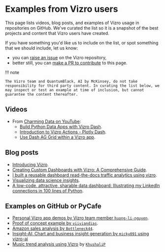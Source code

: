 # Examples from Vizro users

This page lists videos, blog posts, and examples of Vizro usage in repositories on GitHub. We've curated the list so it is a snapshot of the best projects and content that Vizro users have created.

If you have something you'd like us to include on the list, or spot something that we should include, let us know:

* you can [raise an issue](https://github.com/mckinsey/vizro/issues) on the Vizro repository,
* better still, you can [make a PR to contribute](../explanation/contributing.md) to this page.


!!! note

    The Vizro team and QuantumBlack, AI by McKinsey, do not take responsibility for third party content. In curating the list below, we may inspect or test an example at time of inclusion, but cannot guarantee the content thereafter.

## Videos

* From [Charming Data on YouTube](https://www.youtube.com/@CharmingData):
    * [Build Python Data Apps with Vizro Dash](https://www.youtube.com/watch?v=wmQ6_GZ0zSk).
    * [Introduction to Vizro Actions - Plotly Dash](https://www.youtube.com/watch?v=bom-9275Cic&t=8s).
    * [Use Dash AG Grid within a Vizro app](https://www.youtube.com/watch?v=YvtVcXwQw0E).

## Blog posts
* [Introducing Vizro](https://quantumblack.medium.com/introducing-vizro-a-toolkit-for-creating-modular-data-visualization-applications-3a42f2bec4db).
* [Creating Custom Dashboards with Vizro: A Comprehensive Guide](https://medium.com/@saffand03/creating-custom-dashboards-with-vizro-a-comprehensive-guide-73c69c6f851e).
* [I built a reusable dashboard read-the-docs traffic analytics using vizro](https://medium.com/towards-data-science/i-built-a-reusable-dashboard-for-read-the-docs-traffic-analytics-using-vizro-47dc15dc04f8).
* [Visualizing data science insights](https://medium.com/quantumblack/visualizing-data-science-insights-dfc8ad0646b6).
* [A low-code, attractive, sharable data dashboard: Illustrating my LinkedIn connections in 100 lines of Python](https://medium.com/design-bootcamp/a-low-code-attractive-sharable-data-dashboard-a60badba2a03).

## Examples on GitHub or PyCafe
<!-- vale off -->
* [Personal Vizro app demos by Vizro team member `huong-li-nguyen`](https://github.com/huong-li-nguyen/vizro-app-demos).
* [Proof of concept example by `viiviandias`](https://github.com/viiviandias/poc-vizro/blob/main/brasil_stocks.ipynb).
* [Amazon sales analysis by `Bottleneck44`](https://github.com/Bottleneck44/Amazon-Sales-Analysis/blob/main/Amazon-analysis.ipynb).
* [Insight-AI: Chart and business insight generation by `micky091` using vizro-ai](https://github.com/micky0919/insight-ai)
* [Music trend analysis using Vizro](https://py.cafe/app/KhushaliP/vizro-music-trend-analysis) by [`KhushaliP`](https://github.com/KhushaliP)
<!-- vale on -->
